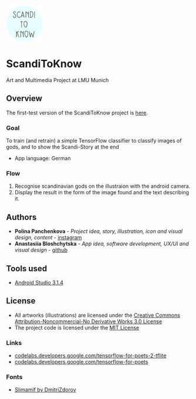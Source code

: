 <img src="https://github.com/bloshchytska/ScandiToKnow/raw/master/app/src/main/res/drawable/ic_launcher_scandi.png" width="100" height="100"/>

# ScandiToKnow
Art and Multimedia Project at LMU Munich

## Overview

The first-test version of the ScandiToKnow project is <a href="https://github.com/bloshchytska/ScandiToKnow">here</a>.


### Goal
To train (and retrain) a simple TensorFlow classifier to classify images of gods, and to show the Scandi-Story at the end

* App language: German

### Flow

1. Recognise scandinavian gods on the illustraion with the android camera.
2. Display the result in the form of the image found and the text describing it.


## Authors

* **Polina Panchenkova** - *Project idea, story, illustration, icon and visual design, content* - [instagram](https://www.instagram.com/polina_panchenkova/)
* **Anastasiia Bloshchytska** - *App idea, software development, UX/UI and visual design* - [github](https://github.com/bloshchytska)

## Tools used

* [Android Studio 3.1.4](https://developer.android.com/)

## License

* All artworks (illustrations) are licensed under the [Creative Commons Attribution-Noncommercial-No Derivative Works 3.0 License](https://creativecommons.org/licenses/by-nc-nd/3.0/)
* The project code is licensed under the [MIT License](https://opensource.org/licenses/MIT)

### Links

* [codelabs.developers.google.com/tensorflow-for-poets-2-tflite](https://codelabs.developers.google.com/codelabs/tensorflow-for-poets-2-tflite/#0)
* [codelabs.developers.google.com/tensorflow-for-poets](https://codelabs.developers.google.com/codelabs/tensorflow-for-poets/#1)

### Fonts
* [Slimamif by DmitriZdorov](https://www.fonts-online.ru/font/Slimamif)
